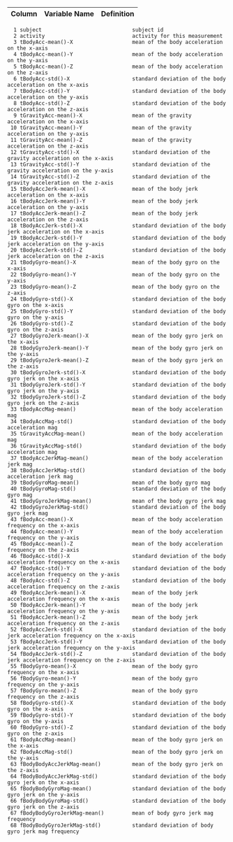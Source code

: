 Column | Variable Name                     | Definition
-------|-----------------------------------|-------------------------------------------------------
		
	  1 subject								subject id
	  2 activity							activity for this measurement
	  3 tBodyAcc-mean()-X					mean of the body acceleration on the x-axis
	  4 tBodyAcc-mean()-Y					mean of the body acceleration on the y-axis
	  5 tBodyAcc-mean()-Z					mean of the body acceleration on the z-axis
	  6 tBodyAcc-std()-X					standard deviation of the body acceleration on the x-axis
	  7 tBodyAcc-std()-Y					standard deviation of the body acceleration on the y-axis
	  8 tBodyAcc-std()-Z					standard deviation of the body acceleration on the z-axis
	  9 tGravityAcc-mean()-X				mean of the gravity acceleration on the x-axis
	 10 tGravityAcc-mean()-Y				mean of the gravity acceleration on the y-axis
	 11 tGravityAcc-mean()-Z				mean of the gravity acceleration on the z-axis
	 12 tGravityAcc-std()-X					standard deviation of the gravity acceleration on the x-axis
	 13 tGravityAcc-std()-Y					standard deviation of the gravity acceleration on the y-axis
	 14 tGravityAcc-std()-Z					standard deviation of the gravity acceleration on the z-axis
	 15 tBodyAccJerk-mean()-X				mean of the body jerk acceleration on the x-axis
	 16 tBodyAccJerk-mean()-Y				mean of the body jerk acceleration on the y-axis
	 17 tBodyAccJerk-mean()-Z				mean of the body jerk acceleration on the z-axis
	 18 tBodyAccJerk-std()-X				standard deviation of the body jerk acceleration on the x-axis
	 19 tBodyAccJerk-std()-Y				standard deviation of the body jerk acceleration on the y-axis
	 20 tBodyAccJerk-std()-Z				standard deviation of the body jerk acceleration on the z-axis
	 21 tBodyGyro-mean()-X					mean of the body gyro on the x-axis
	 22 tBodyGyro-mean()-Y					mean of the body gyro on the y-axis
	 23 tBodyGyro-mean()-Z					mean of the body gyro on the z-axis
	 24 tBodyGyro-std()-X					standard deviation of the body gyro on the x-axis
	 25 tBodyGyro-std()-Y					standard deviation of the body gyro on the y-axis
	 26 tBodyGyro-std()-Z					standard deviation of the body gyro on the z-axis
	 27 tBodyGyroJerk-mean()-X				mean of the body gyro jerk on the x-axis
	 28 tBodyGyroJerk-mean()-Y				mean of the body gyro jerk on the y-axis
	 29 tBodyGyroJerk-mean()-Z				mean of the body gyro jerk on the z-axis
	 30 tBodyGyroJerk-std()-X				standard deviation of the body gyro jerk on the x-axis
	 31 tBodyGyroJerk-std()-Y				standard deviation of the body gyro jerk on the y-axis
	 32 tBodyGyroJerk-std()-Z				standard deviation of the body gyro jerk on the z-axis
	 33 tBodyAccMag-mean()					mean of the body acceleration mag
	 34 tBodyAccMag-std()					standard deviation of the body acceleration mag
	 35 tGravityAccMag-mean()				mean of the body acceleration mag				
	 36 tGravityAccMag-std()				standard deviation of the body acceleration mag
	 37 tBodyAccJerkMag-mean()				mean of the body acceleration jerk mag
	 38 tBodyAccJerkMag-std()				standard deviation of the body acceleration jerk mag
	 39 tBodyGyroMag-mean()					mean of the body gyro mag
	 40 tBodyGyroMag-std()					standard deviation of the body gyro mag
	 41 tBodyGyroJerkMag-mean()				mean of the body gyro jerk mag
	 42 tBodyGyroJerkMag-std()				standard deviation of the body gyro jerk mag
	 43 fBodyAcc-mean()-X					mean of the body acceleration frequency on the x-axis
	 44 fBodyAcc-mean()-Y                   mean of the body acceleration frequency on the y-axis
	 45 fBodyAcc-mean()-Z                   mean of the body acceleration frequency on the z-axis
	 46 fBodyAcc-std()-X                    standard deviation of the body acceleration frequency on the x-axis
	 47 fBodyAcc-std()-Y                    standard deviation of the body acceleration frequency on the y-axis
	 48 fBodyAcc-std()-Z                    standard deviation of the body acceleration frequency on the z-axis
	 49 fBodyAccJerk-mean()-X               mean of the body jerk acceleration frequency on the x-axis
	 50 fBodyAccJerk-mean()-Y               mean of the body jerk acceleration frequency on the y-axis
	 51 fBodyAccJerk-mean()-Z               mean of the body jerk acceleration frequency on the z-axis
	 52 fBodyAccJerk-std()-X                standard deviation of the body jerk acceleration frequency on the x-axis
	 53 fBodyAccJerk-std()-Y                standard deviation of the body jerk acceleration frequency on the y-axis
	 54 fBodyAccJerk-std()-Z                standard deviation of the body jerk acceleration frequency on the z-axis
	 55 fBodyGyro-mean()-X                  mean of the body gyro frequency on the x-axis
	 56 fBodyGyro-mean()-Y                  mean of the body gyro frequency on the y-axis
	 57 fBodyGyro-mean()-Z                  mean of the body gyro frequency on the z-axis
	 58 fBodyGyro-std()-X                   standard deviation of the body gyro on the x-axis
	 59 fBodyGyro-std()-Y                   standard deviation of the body gyro on the y-axis
	 60 fBodyGyro-std()-Z                   standard deviation of the body gyro on the z-axis
	 61 fBodyAccMag-mean()                  mean of the body gyro jerk on the x-axis
	 62 fBodyAccMag-std()                   mean of the body gyro jerk on the y-axis
	 63 fBodyBodyAccJerkMag-mean()          mean of the body gyro jerk on the z-axis
	 64 fBodyBodyAccJerkMag-std()           standard deviation of the body gyro jerk on the x-axis
	 65 fBodyBodyGyroMag-mean()             standard deviation of the body gyro jerk on the y-axis
	 66 fBodyBodyGyroMag-std()              standard deviation of the body gyro jerk on the z-axis
	 67 fBodyBodyGyroJerkMag-mean()         mean of body gyro jerk mag frequency
	 68 fBodyBodyGyroJerkMag-std()          standard deviation of body gyro jerk mag frequency
                                            
                                            
                                            
                                            